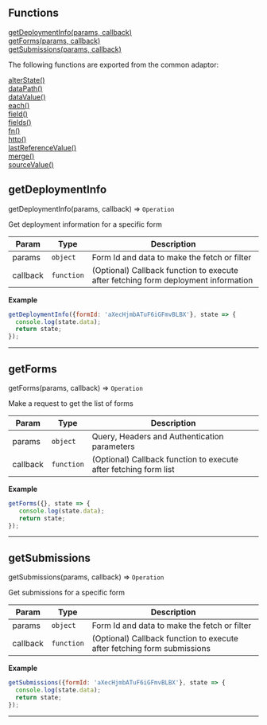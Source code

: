 ## Functions

<dl>
<dt>
    <a href="#getdeploymentinfo">getDeploymentInfo(params, callback)</a></dt>
<dt>
    <a href="#getforms">getForms(params, callback)</a></dt>
<dt>
    <a href="#getsubmissions">getSubmissions(params, callback)</a></dt>
</dl>

The following functions are exported from the common adaptor:
<dl>
<dt>
    <a href="/adaptors/packages/common-docs#alterstate">alterState()</a>
</dt>
<dt>
    <a href="/adaptors/packages/common-docs#datapath">dataPath()</a>
</dt>
<dt>
    <a href="/adaptors/packages/common-docs#datavalue">dataValue()</a>
</dt>
<dt>
    <a href="/adaptors/packages/common-docs#each">each()</a>
</dt>
<dt>
    <a href="/adaptors/packages/common-docs#field">field()</a>
</dt>
<dt>
    <a href="/adaptors/packages/common-docs#fields">fields()</a>
</dt>
<dt>
    <a href="/adaptors/packages/common-docs#fn">fn()</a>
</dt>
<dt>
    <a href="/adaptors/packages/common-docs#http">http()</a>
</dt>
<dt>
    <a href="/adaptors/packages/common-docs#lastreferencevalue">lastReferenceValue()</a>
</dt>
<dt>
    <a href="/adaptors/packages/common-docs#merge">merge()</a>
</dt>
<dt>
    <a href="/adaptors/packages/common-docs#sourcevalue">sourceValue()</a>
</dt></dl>

## getDeploymentInfo

getDeploymentInfo(params, callback) ⇒ <code>Operation</code>

Get deployment information for a specific form


| Param | Type | Description |
| --- | --- | --- |
| params | <code>object</code> | Form Id and data to make the fetch or filter |
| callback | <code>function</code> | (Optional) Callback function to execute after fetching form deployment information |

**Example**  
```js
getDeploymentInfo({formId: 'aXecHjmbATuF6iGFmvBLBX'}, state => {
  console.log(state.data);
  return state;
});
```

* * *

## getForms

getForms(params, callback) ⇒ <code>Operation</code>

Make a request to get the list of forms


| Param | Type | Description |
| --- | --- | --- |
| params | <code>object</code> | Query, Headers and Authentication parameters |
| callback | <code>function</code> | (Optional) Callback function to execute after fetching form list |

**Example**  
```js
getForms({}, state => {
   console.log(state.data);
   return state;
});
```

* * *

## getSubmissions

getSubmissions(params, callback) ⇒ <code>Operation</code>

Get submissions for a specific form


| Param | Type | Description |
| --- | --- | --- |
| params | <code>object</code> | Form Id and data to make the fetch or filter |
| callback | <code>function</code> | (Optional) Callback function to execute after fetching form submissions |

**Example**  
```js
getSubmissions({formId: 'aXecHjmbATuF6iGFmvBLBX'}, state => {
  console.log(state.data);
  return state;
});
```

* * *

